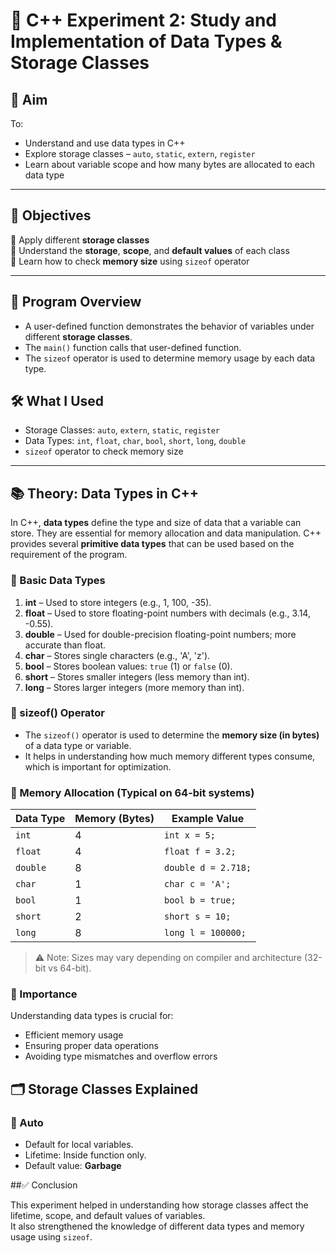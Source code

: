 # 🧪 C++ Experiment 2: Study and Implementation of Data Types & Storage Classes

## 🎯 Aim

To:
- Understand and use data types in C++
- Explore storage classes – `auto`, `static`, `extern`, `register`
- Learn about variable scope and how many bytes are allocated to each data type

---

## 📌 Objectives

🔹 Apply different **storage classes**  
🔹 Understand the **storage**, **scope**, and **default values** of each class  
🔹 Learn how to check **memory size** using `sizeof` operator  

---

## 🧾 Program Overview

- A user-defined function demonstrates the behavior of variables under different **storage classes**.
- The `main()` function calls that user-defined function.
- The `sizeof` operator is used to determine memory usage by each data type.
  
## 🛠️ What I Used

- Storage Classes: `auto`, `extern`, `static`, `register`
- Data Types: `int`, `float`, `char`, `bool`, `short`, `long`, `double`
- `sizeof` operator to check memory size
---
## 📚 Theory: Data Types in C++

In C++, **data types** define the type and size of data that a variable can store. They are essential for memory allocation and data manipulation. C++ provides several **primitive data types** that can be used based on the requirement of the program.

### 🔹 Basic Data Types

1. **int** – Used to store integers (e.g., 1, 100, -35).  
2. **float** – Used to store floating-point numbers with decimals (e.g., 3.14, -0.55).  
3. **double** – Used for double-precision floating-point numbers; more accurate than float.  
4. **char** – Stores single characters (e.g., 'A', 'z').  
5. **bool** – Stores boolean values: `true` (1) or `false` (0).  
6. **short** – Stores smaller integers (less memory than int).  
7. **long** – Stores larger integers (more memory than int).

### 🔹 sizeof() Operator

- The `sizeof()` operator is used to determine the **memory size (in bytes)** of a data type or variable.
- It helps in understanding how much memory different types consume, which is important for optimization.

### 🔹 Memory Allocation (Typical on 64-bit systems)

| Data Type     | Memory (Bytes) | Example Value   |
|---------------|----------------|-----------------|
| `int`         | 4              | `int x = 5;`    |
| `float`       | 4              | `float f = 3.2;`|
| `double`      | 8              | `double d = 2.718;` |
| `char`        | 1              | `char c = 'A';` |
| `bool`        | 1              | `bool b = true;`|
| `short`       | 2              | `short s = 10;` |
| `long`        | 8              | `long l = 100000;` |

> ⚠️ Note: Sizes may vary depending on compiler and architecture (32-bit vs 64-bit).

### 🔹 Importance

Understanding data types is crucial for:
- Efficient memory usage
- Ensuring proper data operations
- Avoiding type mismatches and overflow errors



## 🗂️ Storage Classes Explained

### 🔸 Auto
- Default for local variables.
- Lifetime: Inside function only.
- Default value: **Garbage**

##✅ Conclusion

This experiment helped in understanding how storage classes affect the lifetime, scope, and default values of variables.  
It also strengthened the knowledge of different data types and memory usage using `sizeof`.
